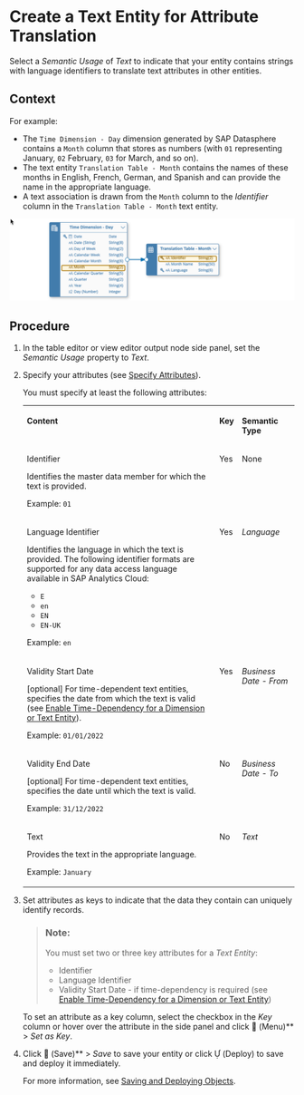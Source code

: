 <!-- loiob25726df116b463e97435ba720e48ac9 -->

<link rel="stylesheet" type="text/css" href="../css/sap-icons.css"/>

# Create a Text Entity for Attribute Translation

Select a *Semantic Usage* of *Text* to indicate that your entity contains strings with language identifiers to translate text attributes in other entities.



## Context

For example:

-   The `Time Dimension - Day` dimension generated by SAP Datasphere contains a `Month` column that stores as numbers \(with `01` representing January, `02` February, `03` for March, and so on\).
-   The text entity `Translation Table - Month` contains the names of these months in English, French, German, and Spanish and can provide the name in the appropriate language.
-   A text association is drawn from the `Month` column to the *Identifier* column in the `Translation Table - Month` text entity.

![](images/Text_Entity_Example_2b15da2.png)



## Procedure

1.  In the table editor or view editor output node side panel, set the *Semantic Usage* property to *Text*.

2.  Specify your attributes \(see [Specify Attributes](specify-attributes-cedc59c.md)\).

    You must specify at least the following attributes:


    <table>
    <tr>
    <th valign="top">

    Content


    
    </th>
    <th valign="top">

    Key


    
    </th>
    <th valign="top">

    Semantic Type


    
    </th>
    </tr>
    <tr>
    <td valign="top">
    
    Identifier

    Identifies the master data member for which the text is provided.

    Example: `01`


    
    </td>
    <td valign="top">
    
    Yes


    
    </td>
    <td valign="top">
    
    None


    
    </td>
    </tr>
    <tr>
    <td valign="top">
    
    Language Identifier

    Identifies the language in which the text is provided. The following identifier formats are supported for any data access language available in SAP Analytics Cloud:

    -   `E`
    -   `en`
    -   `EN`
    -   `EN-UK`

    Example: `en`


    
    </td>
    <td valign="top">
    
    Yes


    
    </td>
    <td valign="top">
    
    *Language*


    
    </td>
    </tr>
    <tr>
    <td valign="top">
    
    Validity Start Date

    \[optional\] For time-dependent text entities, specifies the date from which the text is valid \(see [Enable Time-Dependency for a Dimension or Text Entity](enable-time-dependency-for-a-dimension-or-text-entity-11b2ff4.md)\).

    Example: `01/01/2022`


    
    </td>
    <td valign="top">
    
    Yes


    
    </td>
    <td valign="top">
    
    *Business Date - From*


    
    </td>
    </tr>
    <tr>
    <td valign="top">
    
    Validity End Date

    \[optional\] For time-dependent text entities, specifies the date until which the text is valid.

    Example: `31/12/2022`


    
    </td>
    <td valign="top">
    
    No


    
    </td>
    <td valign="top">
    
    *Business Date - To*


    
    </td>
    </tr>
    <tr>
    <td valign="top">
    
    Text

    Provides the text in the appropriate language.

    Example: `January`


    
    </td>
    <td valign="top">
    
    No


    
    </td>
    <td valign="top">
    
    *Text*


    
    </td>
    </tr>
    </table>
    
3.  Set attributes as keys to indicate that the data they contain can uniquely identify records.

    > ### Note:  
    > You must set two or three key attributes for a *Text Entity*:
    > 
    > -   Identifier
    > -   Language Identifier
    > -   Validity Start Date - if time-dependency is required \(see [Enable Time-Dependency for a Dimension or Text Entity](enable-time-dependency-for-a-dimension-or-text-entity-11b2ff4.md)\)

    To set an attribute as a key column, select the checkbox in the *Key* column or hover over the attribute in the side panel and click <span class="FPA-icons"></span> \(Menu\)** \> *Set as Key*.

4.  Click <span class="FPA-icons"></span> \(Save\)** \> *Save* to save your entity or click <span class="SAP-icons"></span> \(Deploy\) to save and deploy it immediately.

    For more information, see [Saving and Deploying Objects](../Creating-Finding-Sharing-Objects/saving-and-deploying-objects-7c0b560.md).


